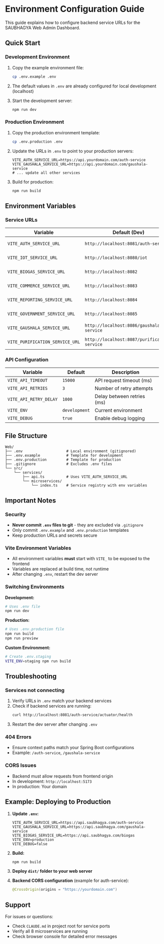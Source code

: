 # Environment Configuration Guide

This guide explains how to configure backend service URLs for the SAUBHAGYA Web Admin Dashboard.

## Quick Start

### Development Environment

1. Copy the example environment file:
   ```bash
   cp .env.example .env
   ```

2. The default values in `.env` are already configured for local development (localhost)

3. Start the development server:
   ```bash
   npm run dev
   ```

### Production Environment

1. Copy the production environment template:
   ```bash
   cp .env.production .env
   ```

2. Update the URLs in `.env` to point to your production servers:
   ```env
   VITE_AUTH_SERVICE_URL=https://api.yourdomain.com/auth-service
   VITE_GAUSHALA_SERVICE_URL=https://api.yourdomain.com/gaushala-service
   # ... update all other services
   ```

3. Build for production:
   ```bash
   npm run build
   ```

## Environment Variables

### Service URLs

| Variable | Default (Dev) | Production | Description |
|----------|---------------|------------|-------------|
| `VITE_AUTH_SERVICE_URL` | `http://localhost:8081/auth-service` | `https://saubhagya.dhanushhealthcare.com/auth-service` | Authentication service |
| `VITE_IOT_SERVICE_URL` | `http://localhost:8080/iot` | `https://saubhagya.dhanushhealthcare.com/iot` | IoT device management |
| `VITE_BIOGAS_SERVICE_URL` | `http://localhost:8082` | `https://saubhagya.dhanushhealthcare.com/biogas-service` | Biogas operations |
| `VITE_COMMERCE_SERVICE_URL` | `http://localhost:8083` | `https://saubhagya.dhanushhealthcare.com/commerce-service` | Commerce & sales |
| `VITE_REPORTING_SERVICE_URL` | `http://localhost:8084` | `https://saubhagya.dhanushhealthcare.com/reporting-service` | Analytics & reporting |
| `VITE_GOVERNMENT_SERVICE_URL` | `http://localhost:8085` | `https://saubhagya.dhanushhealthcare.com/government-service` | Government dashboard |
| `VITE_GAUSHALA_SERVICE_URL` | `http://localhost:8086/gaushala-service` | `https://saubhagya.dhanushhealthcare.com/gaushala-service` | Gaushala management |
| `VITE_PURIFICATION_SERVICE_URL` | `http://localhost:8087/purification-service` | `https://saubhagya.dhanushhealthcare.com/purification-service` | Biogas purification |

### API Configuration

| Variable | Default | Description |
|----------|---------|-------------|
| `VITE_API_TIMEOUT` | `15000` | API request timeout (ms) |
| `VITE_API_RETRIES` | `3` | Number of retry attempts |
| `VITE_API_RETRY_DELAY` | `1000` | Delay between retries (ms) |
| `VITE_ENV` | `development` | Current environment |
| `VITE_DEBUG` | `true` | Enable debug logging |

## File Structure

```
Web/
├── .env                    # Local environment (gitignored)
├── .env.example            # Template for development
├── .env.production         # Template for production
├── .gitignore              # Excludes .env files
└── src/
    └── services/
        ├── api.ts          # Uses VITE_AUTH_SERVICE_URL
        └── microservices/
            └── index.ts    # Service registry with env variables
```

## Important Notes

### Security
- **Never commit `.env` files to git** - they are excluded via `.gitignore`
- Only commit `.env.example` and `.env.production` templates
- Keep production URLs and secrets secure

### Vite Environment Variables
- All environment variables **must** start with `VITE_` to be exposed to the frontend
- Variables are replaced at build time, not runtime
- After changing `.env`, restart the dev server

### Switching Environments

**Development:**
```bash
# Uses .env file
npm run dev
```

**Production:**
```bash
# Uses .env.production file
npm run build
npm run preview
```

**Custom Environment:**
```bash
# Create .env.staging
VITE_ENV=staging npm run build
```

## Troubleshooting

### Services not connecting
1. Verify URLs in `.env` match your backend services
2. Check if backend services are running:
   ```bash
   curl http://localhost:8081/auth-service/actuator/health
   ```
3. Restart the dev server after changing `.env`

### 404 Errors
- Ensure context paths match your Spring Boot configurations
- Example: `/auth-service`, `/gaushala-service`

### CORS Issues
- Backend must allow requests from frontend origin
- In development: `http://localhost:5173`
- In production: Your domain

## Example: Deploying to Production

1. **Update `.env`:**
   ```env
   VITE_AUTH_SERVICE_URL=https://api.saubhagya.com/auth-service
   VITE_GAUSHALA_SERVICE_URL=https://api.saubhagya.com/gaushala-service
   VITE_BIOGAS_SERVICE_URL=https://api.saubhagya.com/biogas
   VITE_ENV=production
   VITE_DEBUG=false
   ```

2. **Build:**
   ```bash
   npm run build
   ```

3. **Deploy `dist/` folder to your web server**

4. **Backend CORS configuration** (example for auth-service):
   ```java
   @CrossOrigin(origins = "https://yourdomain.com")
   ```

## Support

For issues or questions:
- Check `CLAUDE.md` in project root for service ports
- Verify all 8 microservices are running
- Check browser console for detailed error messages
